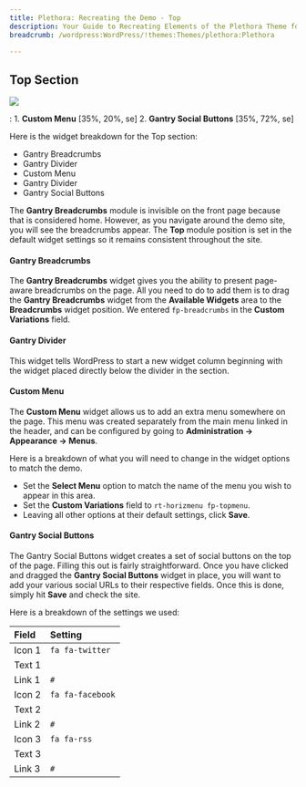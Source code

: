 ```yaml
---
title: Plethora: Recreating the Demo - Top
description: Your Guide to Recreating Elements of the Plethora Theme for WordPress
breadcrumb: /wordpress:WordPress/!themes:Themes/plethora:Plethora

---
```


Top Section
-----

![][demo]

:   1. **Custom Menu** [35%, 20%, se]
    2. **Gantry Social Buttons** [35%, 72%, se]

Here is the widget breakdown for the Top section:

* Gantry Breadcrumbs
* Gantry Divider
* Custom Menu
* Gantry Divider
* Gantry Social Buttons

The **Gantry Breadcrumbs** module is invisible on the front page because that is considered home. However, as you navigate around the demo site, you will see the breadcrumbs appear. The **Top** module position is set in the default widget settings so it remains consistent throughout the site.

#### Gantry Breadcrumbs

The **Gantry Breadcrumbs** widget gives you the ability to present page-aware breadcrumbs on the page. All you need to do to add them is to drag the **Gantry Breadcrumbs** widget from the **Available Widgets** area to the **Breadcrumbs** widget position. We entered `fp-breadcrumbs` in the **Custom Variations** field.

#### Gantry Divider

This widget tells WordPress to start a new widget column beginning with the widget placed directly below the divider in the section.

#### Custom Menu

The **Custom Menu** widget allows us to add an extra menu somewhere on the page. This menu was created separately from the main menu linked in the header, and can be configured by going to **Administration -> Appearance -> Menus**.

Here is a breakdown of what you will need to change in the widget options to match the demo.

* Set the **Select Menu** option to match the name of the menu you wish to appear in this area.
* Set the **Custom Variations** field to `rt-horizmenu fp-topmenu`.
* Leaving all other options at their default settings, click **Save**. 

#### Gantry Social Buttons

The Gantry Social Buttons widget creates a set of social buttons on the top of the page. Filling this out is fairly straightforward. Once you have clicked and dragged the **Gantry Social Buttons** widget in place, you will want to add your various social URLs to their respective fields. Once this is done, simply hit **Save** and check the site. 

Here is a breakdown of the settings we used:

| Field       | Setting          |
| :---------- | :----------      |
| Icon 1      | `fa fa-twitter`  |
| Text 1      |                  |
| Link 1      | `#`              |
| Icon 2      | `fa fa-facebook` |
| Text 2      |                  |
| Link 2      | `#`              |
| Icon 3      | `fa fa-rss`      |
| Text 3      |                  |
| Link 3      | `#`              |


[demo]: assets/demo_1.jpeg
